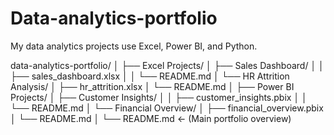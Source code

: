 # Data-analytics-portfolio
My data analytics projects use Excel, Power BI, and Python.

data-analytics-portfolio/
│
├── Excel Projects/
│   ├── Sales Dashboard/
│   │   ├── sales_dashboard.xlsx
│   │   └── README.md
│   └── HR Attrition Analysis/
│       ├── hr_attrition.xlsx
│       └── README.md
│
├── Power BI Projects/
│   ├── Customer Insights/
│   │   ├── customer_insights.pbix
│   │   └── README.md
│   └── Financial Overview/
│       ├── financial_overview.pbix
│       └── README.md
│
└── README.md  ← (Main portfolio overview)
